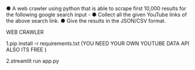 
● A web crawler using python that is able to scrape first 10,000 results for the following
google search input -
● Collect all the given YouTube links of the above search link.
● Give the results in the JSON/CSV format.


WEB CRAWLER 

1.pip install -r requirements.txt
(YOU NEED YOUR OWN YOUTUBE DATA API ALSO ITS FREE )


2.streamlit run app.py
